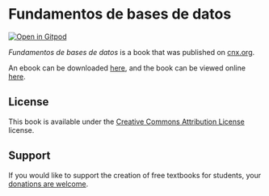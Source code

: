 # Fundamentos de bases de datos

[![Open in Gitpod](https://gitpod.io/button/open-in-gitpod.svg)](https://gitpod.io/from-referrer/)

_Fundamentos de bases de datos_ is a book that was published on [cnx.org](https://cnx.org/).

An ebook can be downloaded [here](https://github.com/cnx-user-books/cnxbook-fundamentos-de-bases-de-datos/releases/latest), and the book can be viewed online [here](https://github.com/cnx-user-books/cnxbook-fundamentos-de-bases-de-datos/releases/latest).

## License
This book is available under the [Creative Commons Attribution License](./LICENSE) license.

## Support
If you would like to support the creation of free textbooks for students, your [donations are welcome](https://riceconnect.rice.edu/donation/support-openstax-banner).
